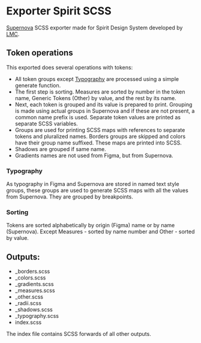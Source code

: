 # Exporter Spirit SCSS
[Supernova][supernova-studio] SCSS exporter made for Spirit Design System developed by [LMC][lmc].

## Token operations
This exported does several operations with tokens:
- All token groups except [Typography](#typography) are processed using a simple generate function.
- The first step is sorting. Measures are sorted by number in the token name, Generic Tokens (Other) by value, and the rest by its name.
- Next, each token is grouped and its value is prepared to print. Grouping is made using actual groups in Supernova and if these are not present, a common name prefix is used. Separate token values are printed as separate SCSS variables.
- Groups are used for printing SCSS maps with references to separate tokens and pluralized names. Borders groups are skipped and colors have their group name suffixed. These maps are printed into SCSS.
- Shadows are grouped if same name.
- Gradients names are not used from Figma, but from Supernova.

### Typography
As typography in Figma and Supernova are stored in named text style groups, these groups are used to generate SCSS maps with all the values from Supernova. They are grouped by breakpoints.

### Sorting
Tokens are sorted alphabetically by origin (Figma) name or by name (Supernova). Except Measures - sorted by name number and Other - sorted by value.

## Outputs:
- _borders.scss
- _colors.scss
- _gradients.scss
- _measures.scss
- _other.scss
- _radii.scss
- _shadows.scss
- _typography.scss
- index.scss

The index file contains SCSS forwards of all other outputs.

[supernova-studio]: https://github.com/Supernova-Studio
[lmc]: https://github.com/lmc-eu